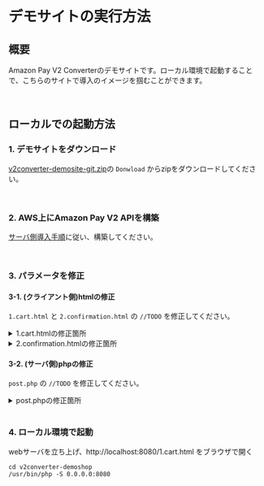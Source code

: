 # デモサイトの実行方法
## 概要
Amazon Pay V2 Converterのデモサイトです。ローカル環境で起動することで、こちらのサイトで導入のイメージを掴むことができます。

<br>

## ローカルでの起動方法
### 1. デモサイトをダウンロード

[v2converter-demosite-git.zip](./v2converter-demosite-git.zip)の `Donwload` からzipをダウンロードしてください。

<br>

### 2. AWS上にAmazon Pay V2 APIを構築

[サーバ側導入手順](../serverside/README.md)に従い、構築してください。

<br>

### 3. パラメータを修正

#### 3-1. (クライアント側)htmlの修正
`1.cart.html` と `2.confirmation.html` の `//TODO` を修正してください。

<details>
<summary>1.cart.htmlの修正箇所</summary>
<pre>
<code>
window.onAmazonLoginReady = function() {
  amazon.Login.setClientId(
    'amzn1.application-oa2-client.XXX' //TODO v1で利用するclientIdを設定
  );
  amazon.Login.setUseCookie(true); //popup=falseにときに必要
};
...
function showLoginButton() {
  var authRequest;
  OffAmazonPayments.Button('AmazonPayButton', 'AXXXX', { //TODO v1で利用するmerchantId(出品者ID)を設定
...
</code>
</pre>
</details>

<details>
<summary>2.confirmation.htmlの修正箇所</summary>
<pre>
<code>
window.onAmazonLoginReady = function() {
  amazon.Login.setClientId("amzn1.application-oa2-client.XXX"); //TODO v1で利用するclientIdを設定
  amazon.Login.setUseCookie(true); //popup=falseにときに必要
...
function showAddressBookWidget() {
    // AddressBook
    new OffAmazonPayments.Widgets.AddressBook({
      sellerId: 'AXXXX', //TODO v1で利用するmerchantId(出品者ID)を設定
</code>
</pre>
</details>

#### 3-2. (サーバ側)phpの修正
`post.php` の `//TODO` を修正してください。

<details>
<summary>post.phpの修正箇所</summary>
<pre>
<code>
$header = [
    'Content-Type: application/json',
    'x-api-key: 8e3RSbbV4NausXKlvb4Pc3ZA7KII6WTV3YcKvvqb' //TODO AWS上に構築した API_KEY を設定
];
...
curl_setopt($curl, CURLOPT_URL, 'https://XXX.execute-api.ap-northeast-1.amazonaws.com/AmazonPay/'); //TODO AWS上に構築した API_ENDPOINT を設定
...
</code>
</pre>
</details>


<br>

### 4. ローカル環境で起動
webサーバを立ち上げ、http://localhost:8080/1.cart.html をブラウザで開く
```
cd v2converter-demoshop
/usr/bin/php -S 0.0.0.0:8080
```
